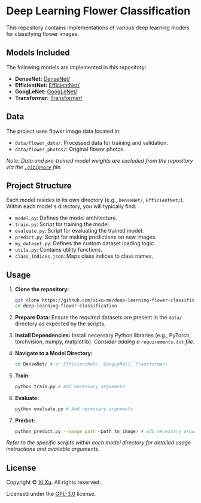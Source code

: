 # Deep Learning Flower Classification

This repository contains implementations of various deep learning models for classifying flower images.

## Models Included

The following models are implemented in this repository:

* **DenseNet:** [DenseNet/](DenseNet/)
* **EfficientNet:** [EfficientNet/](EfficientNet/)
* **GoogLeNet:** [GoogLeNet/](GoogLeNet/)
* **Transformer:** [Transformer/](Transformer/)

## Data

The project uses flower image data located in:

* `data/flower_data/`: Processed data for training and validation.
* `data/flower_photos/`: Original flower photos.

*Note: Data and pre-trained model weights are excluded from the repository via the [`.gitignore`](.gitignore) file.*

## Project Structure

Each model resides in its own directory (e.g., `DenseNet/`, `EfficientNet/`). Within each model's directory, you will typically find:

* `model.py`: Defines the model architecture.
* `train.py`: Script for training the model.
* `evaluate.py`: Script for evaluating the trained model.
* `predict.py`: Script for making predictions on new images.
* `my_dataset.py`: Defines the custom dataset loading logic.
* `utils.py`: Contains utility functions.
* `class_indices.json`: Maps class indices to class names.

## Usage

1. **Clone the repository:**

    ```bash
    git clone https://github.com/xixu-me/deep-learning-flower-classification.git
    cd deep-learning-flower-classification
    ```

2. **Prepare Data:** Ensure the required datasets are present in the `data/` directory as expected by the scripts.
3. **Install Dependencies:** Install necessary Python libraries (e.g., PyTorch, torchvision, numpy, matplotlib). *Consider adding a `requirements.txt` file.*
4. **Navigate to a Model Directory:**

    ```bash
    cd DenseNet/ # or EfficientNet/, GoogLeNet/, Transformer/
    ```

5. **Train:**

    ```bash
    python train.py # Add necessary arguments
    ```

6. **Evaluate:**

    ```bash
    python evaluate.py # Add necessary arguments
    ```

7. **Predict:**

    ```bash
    python predict.py --image_path <path_to_image> # Add necessary arguments
    ```

*Refer to the specific scripts within each model directory for detailed usage instructions and available arguments.*

## License

Copyright &copy; [Xi Xu](https://xi-xu.me). All rights reserved.

Licensed under the [GPL-3.0](LICENSE) license.
